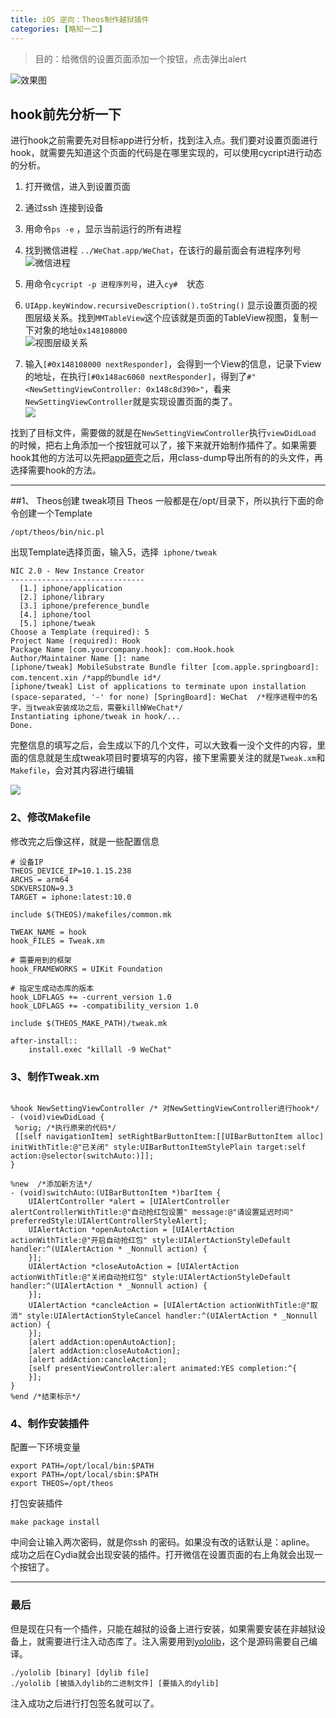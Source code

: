 ```yaml
---
title: iOS 逆向：Theos制作越狱插件
categories: [略知一二]
---
```


> 目的：给微信的设置页面添加一个按钮，点击弹出alert

![效果图](http://upload-images.jianshu.io/upload_images/1681985-b0e7f0699f03a648.png?imageMogr2/auto-orient/strip%7CimageView2/2/w/520)

## hook前先分析一下
进行hook之前需要先对目标app进行分析，找到注入点。我们要对设置页面进行hook，就需要先知道这个页面的代码是在哪里实现的，可以使用cycript进行动态的分析。

1. 打开微信，进入到设置页面
2. 通过ssh 连接到设备
3.  用命令`ps -e` ，显示当前运行的所有进程
4. 找到微信进程 `../WeChat.app/WeChat`，在该行的最前面会有进程序列号  
  ![微信进程](http://upload-images.jianshu.io/upload_images/1681985-7fe1f38e8ff61c17.png?imageMogr2/auto-orient/strip%7CimageView2/2/w/520)
5. 用命令`cycript -p 进程序列号`，进入`cy#  `状态
6. `UIApp.keyWindow.recursiveDescription().toString()` 显示设置页面的视图层级关系。找到`MMTableView`这个应该就是页面的TableView视图，复制一下对象的地址`0x148108000`  
![视图层级关系](http://upload-images.jianshu.io/upload_images/1681985-d7fb0bbc3898310b.png?imageMogr2/auto-orient/strip%7CimageView2/2/w/520)

7. 输入`[#0x148108000 nextResponder]`，会得到一个View的信息，记录下view的地址，在执行`[#0x148ac6060 nextResponder]`，得到了`#"<NewSettingViewController: 0x148c8d390>"`，看来`NewSettingViewController`就是实现设置页面的类了。  
![](http://upload-images.jianshu.io/upload_images/1681985-5333b97c03bc6c83.png?imageMogr2/auto-orient/strip%7CimageView2/2/w/520)

找到了目标文件，需要做的就是在`NewSettingViewController`执行`viewDidLoad `的时候，把右上角添加一个按钮就可以了，接下来就开始制作插件了。如果需要hook其他的方法可以先把[app砸壳](http://www.jianshu.com/p/447690f2b551)之后，用class-dump导出所有的的头文件，再选择需要hook的方法。

---

##1、 Theos创建 tweak项目
Theos 一般都是在/opt/目录下，所以执行下面的命令创建一个Template

```
/opt/theos/bin/nic.pl
```

出现Template选择页面，输入5，选择``` iphone/tweak```

```
NIC 2.0 - New Instance Creator
------------------------------
  [1.] iphone/application
  [2.] iphone/library
  [3.] iphone/preference_bundle
  [4.] iphone/tool
  [5.] iphone/tweak
Choose a Template (required): 5
Project Name (required): Hook
Package Name [com.yourcompany.hook]: com.Hook.hook
Author/Maintainer Name []: name
[iphone/tweak] MobileSubstrate Bundle filter [com.apple.springboard]: com.tencent.xin /*app的bundle id*/
[iphone/tweak] List of applications to terminate upon installation (space-separated, '-' for none) [SpringBoard]: WeChat  /*程序进程中的名字，当tweak安装成功之后，需要kill掉WeChat*/
Instantiating iphone/tweak in hook/...
Done.
```

完整信息的填写之后，会生成以下的几个文件，可以大致看一没个文件的内容，里面的信息就是生成tweak项目时要填写的内容，接下里需要关注的就是`Tweak.xm`和`Makefile`，会对其内容进行编辑

![](http://upload-images.jianshu.io/upload_images/1681985-34556896e25491de.png?imageMogr2/auto-orient/strip%7CimageView2/2/w/1240)

### 2、修改Makefile
修改完之后像这样，就是一些配置信息

```
# 设备IP
THEOS_DEVICE_IP=10.1.15.238  
ARCHS = arm64
SDKVERSION=9.3
TARGET = iphone:latest:10.0

include $(THEOS)/makefiles/common.mk

TWEAK_NAME = hook
hook_FILES = Tweak.xm

# 需要用到的框架
hook_FRAMEWORKS = UIKit Foundation

# 指定生成动态库的版本
hook_LDFLAGS += -current_version 1.0
hook_LDFLAGS += -compatibility_version 1.0

include $(THEOS_MAKE_PATH)/tweak.mk

after-install::
	install.exec "killall -9 WeChat"
```

### 3、制作Tweak.xm
```

%hook NewSettingViewController /* 对NewSettingViewController进行hook*/
- (void)viewDidLoad {
 %orig; /*执行原来的代码*/
 [[self navigationItem] setRightBarButtonItem:[[UIBarButtonItem alloc] initWithTitle:@"已关闭" style:UIBarButtonItemStylePlain target:self action:@selector(switchAuto:)]];
}

%new  /*添加新方法*/
- (void)switchAuto:(UIBarButtonItem *)barItem {
    UIAlertController *alert = [UIAlertController alertControllerWithTitle:@"自动抢红包设置" message:@"请设置延迟时间" preferredStyle:UIAlertControllerStyleAlert];
    UIAlertAction *openAutoAction = [UIAlertAction actionWithTitle:@"开启自动抢红包" style:UIAlertActionStyleDefault handler:^(UIAlertAction * _Nonnull action) {
    }];
    UIAlertAction *closeAutoAction = [UIAlertAction actionWithTitle:@"关闭自动抢红包" style:UIAlertActionStyleDefault handler:^(UIAlertAction * _Nonnull action) {
    }];
    UIAlertAction *cancleAction = [UIAlertAction actionWithTitle:@"取消" style:UIAlertActionStyleCancel handler:^(UIAlertAction * _Nonnull action) {
    }];
    [alert addAction:openAutoAction];
    [alert addAction:closeAutoAction];
    [alert addAction:cancleAction];
    [self presentViewController:alert animated:YES completion:^{
    }];
}
%end /*结束标示*/
```
###  4、制作安装插件
配置一下环境变量
```
export PATH=/opt/local/bin:$PATH
export PATH=/opt/local/sbin:$PATH
export THEOS=/opt/theos
```
打包安装插件
```
make package install
```
中间会让输入两次密码，就是你ssh 的密码。如果没有改的话默认是：apline。
成功之后在Cydia就会出现安装的插件。打开微信在设置页面的右上角就会出现一个按钮了。

---

### 最后
但是现在只有一个插件，只能在越狱的设备上进行安装，如果需要安装在非越狱设备上，就需要进行注入动态库了。注入需要用到[yololib](https://github.com/Tyilo/insert_dylib)，这个是源码需要自己编译。
```
./yololib [binary] [dylib file]
./yololib [被插入dylib的二进制文件] [要插入的dylib]
```
注入成功之后进行打包签名就可以了。
